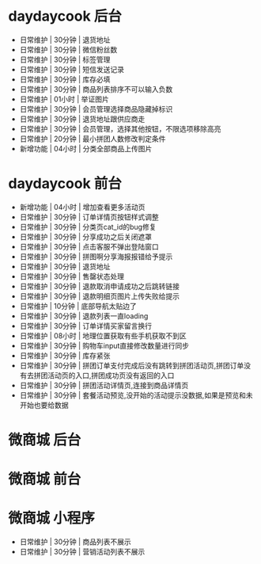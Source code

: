 # daydaycook 后台
* 日常维护 | 30分钟 | 退货地址
* 日常维护 | 30分钟 | 微信粉丝数
* 日常维护 | 30分钟 | 标签管理
* 日常维护 | 30分钟 | 短信发送记录
* 日常维护 | 30分钟 | 库存必填
* 日常维护 | 30分钟 | 商品列表排序不可以输入负数
* 日常维护 | 01小时 | 举证图片
* 日常维护 | 30分钟 | 会员管理选择商品隐藏掉标识
* 日常维护 | 30分钟 | 退货地址跟供应商走
* 日常维护 | 30分钟 | 会员管理，选择其他按钮，不限选项移除高亮
* 日常维护 | 20分钟 | 最小拼团人数修改判定条件
* 新增功能 | 04小时 | 分类全部商品上传图片

# daydaycook 前台
* 新增功能 | 04小时 | 增加查看更多活动页
* 日常维护 | 30分钟 | 订单详情页按钮样式调整
* 日常维护 | 30分钟 | 分类页cat_id的bug修复
* 日常维护 | 30分钟 | 分享成功之后关闭遮罩
* 日常维护 | 30分钟 | 点击客服不弹出登陆窗口
* 日常维护 | 30分钟 | 拼图啊分享海报报错给予提示
* 日常维护 | 30分钟 | 退货地址
* 日常维护 | 30分钟 | 售罄状态处理
* 日常维护 | 30分钟 | 退款取消申请成功之后跳转链接
* 日常维护 | 30分钟 | 退款明细页图片上传失败给提示
* 日常维护 | 10分钟 | 底部导航太贴边了
* 日常维护 | 30分钟 | 退款列表一直loading
* 日常维护 | 30分钟 | 订单详情买家留言换行
* 日常维护 | 08小时 | 地理位置获取有些手机获取不到区
* 日常维护 | 30分钟 | 购物车input直接修改数量进行同步
* 日常维护 | 30分钟 | 库存紧张
* 日常维护 | 30分钟 | 拼团订单支付完成后没有跳转到拼团活动页,拼团订单没有去拼团活动页的入口,拼团成功页没有返回的入口
* 日常维护 | 30分钟 | 拼团活动详情页,连接到商品详情页
* 日常维护 | 30分钟 | 套餐活动预览,没开始的活动提示没数据,如果是预览和未开始也要给数据

# 微商城 后台

# 微商城 前台

# 微商城 小程序
* 日常维护 | 30分钟 | 商品列表不展示
* 日常维护 | 30分钟 | 营销活动列表不展示
